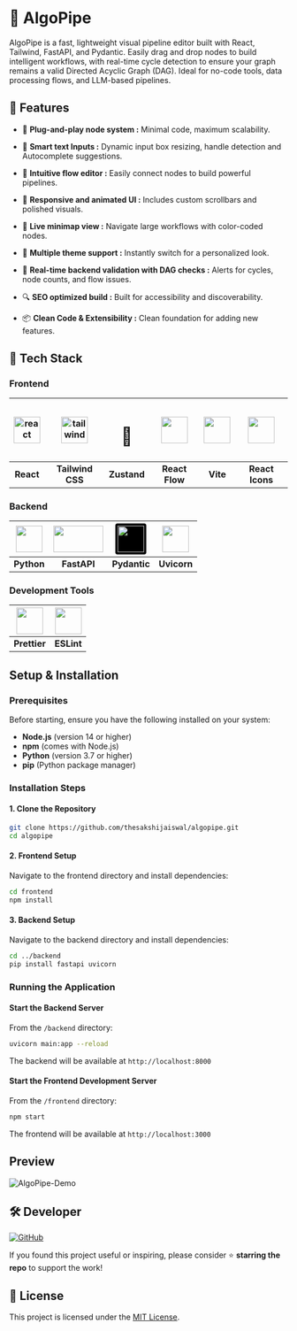 # 🧩 AlgoPipe

AlgoPipe is a fast, lightweight visual pipeline editor built with React, Tailwind, FastAPI, and Pydantic. Easily drag and drop nodes to build intelligent workflows, with real-time cycle detection to ensure your graph remains a valid Directed Acyclic Graph (DAG). Ideal for no-code tools, data processing flows, and LLM-based pipelines.

## 🚀 Features

- 🔩 **Plug-and-play node system :** Minimal code, maximum scalability.

- 📝 **Smart text Inputs :** Dynamic input box resizing, handle detection and Autocomplete suggestions.

- 🎯 **Intuitive flow editor :** Easily connect nodes to build powerful pipelines.

- 🎨 **Responsive and animated UI :** Includes custom scrollbars and polished visuals.

- 🧭 **Live minimap view :** Navigate large workflows with color-coded nodes.

- 🌈 **Multiple theme support :** Instantly switch for a personalized look.

- 📡 **Real-time backend validation with DAG checks :** Alerts for cycles, node counts, and flow issues.

- 🔍 **SEO optimized build :** Built for accessibility and discoverability.

- 📦 **Clean Code & Extensibility :** Clean foundation for adding new features.

## 🧰 Tech Stack

### Frontend

| <img src="https://cdn.jsdelivr.net/gh/devicons/devicon/icons/react/react-original.svg" width="48" height="48" alt="react"> | <img src="https://cdn.jsdelivr.net/gh/devicons/devicon/icons/tailwindcss/tailwindcss-original.svg" width="48" height="48" alt="tailwind"> | <h1>🐻</h1> | <img src="https://reactflow.dev/img/logo.svg" width="48" height="48"> | <img src="https://cdn.jsdelivr.net/gh/devicons/devicon/icons/vitejs/vitejs-original.svg" width="48" height="48"> | <img src="https://raw.githubusercontent.com/react-icons/react-icons/master/react-icons.svg" width="48" height="48"> |
|:---:|:---:|:---:|:---:|:---:|:---:|
| **React** | **Tailwind CSS** | **Zustand** | **React Flow** | **Vite** | **React Icons** |

### Backend

| <img src="https://cdn.jsdelivr.net/gh/devicons/devicon/icons/python/python-original.svg" width="48" height="48"> | <img src="https://fastapi.tiangolo.com/img/logo-margin/logo-teal.png" width="90" height="48"> | <img src="https://avatars.githubusercontent.com/u/110818415?s=48&v=4" width="48" height="48" style="background-color: #000000; padding: 4px; border-radius: 4px;"> | <img src="https://www.uvicorn.org/uvicorn.png" width="48" height="48"> |
|:---:|:---:|:---:|:---:|
| **Python** | **FastAPI** | **Pydantic** | **Uvicorn** |

### Development Tools

| <img src="https://prettier.io/icon.png" width="48" height="48"> | <img src="https://cdn.jsdelivr.net/gh/devicons/devicon/icons/eslint/eslint-original.svg" width="48" height="48"> |
|:---:|:---:|
| **Prettier** | **ESLint** |


## Setup & Installation

### Prerequisites

Before starting, ensure you have the following installed on your system:

- **Node.js** (version 14 or higher)
- **npm** (comes with Node.js)
- **Python** (version 3.7 or higher)
- **pip** (Python package manager)

### Installation Steps

#### 1. Clone the Repository

```bash
git clone https://github.com/thesakshijaiswal/algopipe.git
cd algopipe
```

#### 2. Frontend Setup

Navigate to the frontend directory and install dependencies:

```bash
cd frontend
npm install
```

#### 3. Backend Setup

Navigate to the backend directory and install dependencies:

```bash
cd ../backend
pip install fastapi uvicorn
```

### Running the Application

#### Start the Backend Server

From the `/backend` directory:

```bash
uvicorn main:app --reload
```

The backend will be available at `http://localhost:8000`

#### Start the Frontend Development Server

From the `/frontend` directory:

```bash
npm start
```

The frontend will be available at `http://localhost:3000`

## Preview

![AlgoPipe-Demo](https://github.com/user-attachments/assets/f1779751-e8d1-48a5-8c70-24528b680452)

## 🛠 Developer

[![GitHub](https://img.shields.io/badge/GitHub-thesakshijaiswal-181717?style=for-the-badge&logo=github)](https://github.com/thesakshijaiswal)

If you found this project useful or inspiring, please consider ⭐️ **starring the repo** to support the work!

## 📄 License

This project is licensed under the [MIT License](LICENSE).